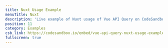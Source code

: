 ```yaml
---
title: Nuxt Usage Example
menuTitle: Nuxt
description: 'Live example of Nuxt usage of Vue API Query on CodeSandbox.'
position: 11
category: Examples
csb_link: https://codesandbox.io/embed/vue-api-query-nuxt-usage-example-9jhny?hidenavigation=1&theme=dark
fullscreen: true
---
```


<code-sandbox :src="csb_link"></code-sandbox>
